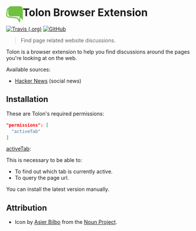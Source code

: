 # <img src="assets/icon.svg" width="45" align="left"> Tolon Browser Extension

[![Travis (.org)](https://img.shields.io/travis/rwanyoike/tolon)](https://travis-ci.org/rwanyoike/time2relax)
[![GitHub](https://img.shields.io/github/license/rwanyoike/tolon)](LICENSE)

> Find page related website discussions.

Tolon is a browser extension to help you find discussions around the pages you're looking at on the web.

Available sources:

- [Hacker News](https://news.ycombinator.com/) (social news)

## Installation

These are Tolon's required permissions:

```json
"permissions": [
  "activeTab"
]
```

[activeTab](https://browserext.github.io/browserext/#active-tab):

This is necessary to be able to:

- To find out which tab is currently active.
- To query the page url.

You can install the latest version manually.

## Attribution

- Icon by [Asier Bilbo](https://thenounproject.com/asierbilbo) from the [Noun Project](https://thenounproject.com).

